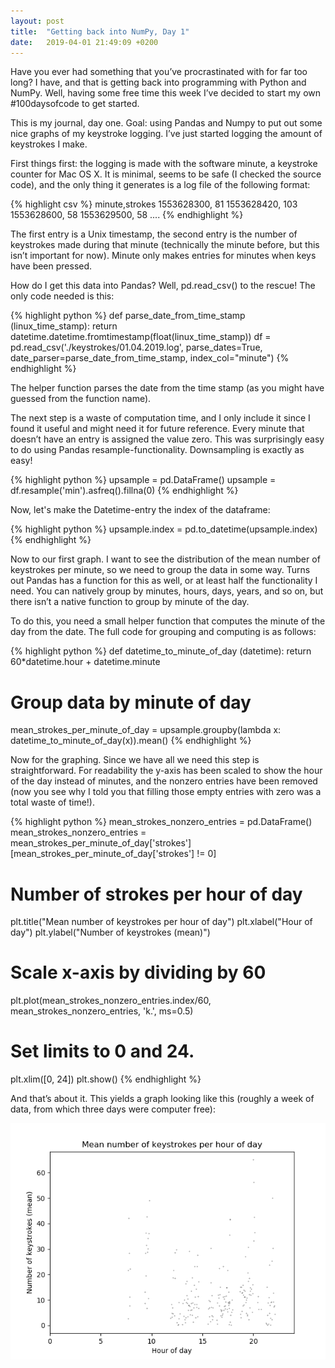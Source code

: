 ```yaml
---
layout: post
title:  "Getting back into NumPy, Day 1"
date:   2019-04-01 21:49:09 +0200
---
```

Have you ever had something that you’ve procrastinated with for far too long? I have, and that is getting back into programming with Python and NumPy. Well, having some free time this week I’ve decided to start my own #100daysofcode to get started.

This is my journal, day one. Goal: using Pandas and Numpy to put out some nice graphs of my keystroke logging. I’ve just started logging the amount of keystrokes I make.

First things first: the logging is made with the software minute, a keystroke counter for Mac OS X. It is minimal, seems to be safe (I checked the source code), and the only thing it generates is a log file of the following format:

{% highlight csv %}
minute,strokes
1553628300, 81
1553628420, 103
1553628600, 58
1553629500, 58
....
{% endhighlight %}

The first entry is a Unix timestamp, the second entry is the number of keystrokes made during that minute (technically the minute before, but this isn’t important for now). Minute only makes entries for minutes when keys have been pressed.

How do I get this data into Pandas? Well, pd.read_csv() to the rescue! The only code needed is this:

{% highlight python %}
def parse_date_from_time_stamp (linux_time_stamp):
    return datetime.datetime.fromtimestamp(float(linux_time_stamp))
df = pd.read_csv('./keystrokes/01.04.2019.log',
    parse_dates=True,
    date_parser=parse_date_from_time_stamp, index_col="minute")
{% endhighlight %}

The helper function parses the date from the time stamp (as you might have guessed from the function name).

The next step is a waste of computation time, and I only include it since I found it useful and might need it for future reference. Every minute that doesn’t have an entry is assigned the value zero. This was surprisingly easy to do using Pandas resample-functionality. Downsampling is exactly as easy!

{% highlight python %}
upsample = pd.DataFrame()
upsample = df.resample('min').asfreq().fillna(0)
{% endhighlight %}

Now, let's make the Datetime-entry the index of the dataframe:

{% highlight python %}
upsample.index = pd.to_datetime(upsample.index)
{% endhighlight %}

Now to our first graph. I want to see the distribution of the mean number of keystrokes per minute, so we need to group the data in some way. Turns out Pandas has a function for this as well, or at least half the functionality I need. You can natively group by minutes, hours, days, years, and so on, but there isn’t a native function to group by minute of the day.

To do this, you need a small helper function that computes the minute of the day from the date. The full code for grouping and computing is as follows:

{% highlight python %}
def datetime_to_minute_of_day (datetime):
return 60*datetime.hour + datetime.minute
# Group data by minute of day
mean_strokes_per_minute_of_day = upsample.groupby(lambda x: datetime_to_minute_of_day(x)).mean()
{% endhighlight %}

Now for the graphing. Since we have all we need this step is straightforward. For readability the y-axis has been scaled to show the hour of the day instead of minutes, and the nonzero entries have been removed (now you see why I told you that filling those empty entries with zero was a total waste of time!).

{% highlight python %}
mean_strokes_nonzero_entries = pd.DataFrame()
mean_strokes_nonzero_entries = mean_strokes_per_minute_of_day['strokes'][mean_strokes_per_minute_of_day['strokes'] != 0]
# Number of strokes per hour of day
plt.title("Mean number of keystrokes per hour of day")
plt.xlabel("Hour of day")
plt.ylabel("Number of keystrokes (mean)")
# Scale x-axis by dividing by 60
plt.plot(mean_strokes_nonzero_entries.index/60, mean_strokes_nonzero_entries, 'k.', ms=0.5)
# Set limits to 0 and 24.
plt.xlim([0, 24])
plt.show()
{% endhighlight %}

And that’s about it. This yields a graph looking like this (roughly a week of data, from which three days were computer free):

![Mean number of keystrokes per day](/assets/blogpost_images/2019-04-01_keystrokes.png)